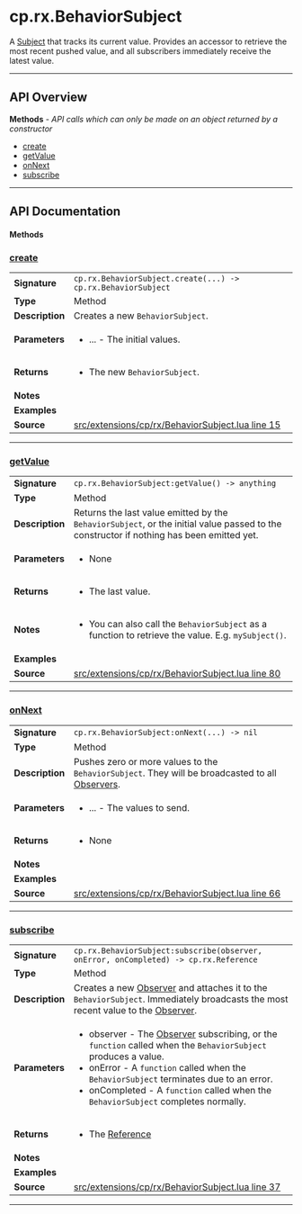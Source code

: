 # cp.rx.BehaviorSubject

A [Subject](cp.rx.Subject.md) that tracks its current value. Provides an accessor to retrieve the most
recent pushed value, and all subscribers immediately receive the latest value.

---

## API Overview
**Methods** - _API calls which can only be made on an object returned by a constructor_
 * [create](#create)
 * [getValue](#getvalue)
 * [onNext](#onnext)
 * [subscribe](#subscribe)


---

## API Documentation

#### Methods


### [create](#create)

|                                             |                                                                                     |
| --------------------------------------------|-------------------------------------------------------------------------------------|
| **Signature**                               | `cp.rx.BehaviorSubject.create(...) -> cp.rx.BehaviorSubject`                                                                    |
| **Type**                                    | Method                                                                     |
| **Description**                             | Creates a new `BehaviorSubject`.                                                                     |
| **Parameters**                              | <ul><li>...     - The initial values.</li></ul> |
| **Returns**                                 | <ul><li>The new `BehaviorSubject`.</li></ul>          |
| **Notes**                                   | <ul></ul> |
| **Examples**                                | <ul></ul> |
| **Source**                                  | [src/extensions/cp/rx/BehaviorSubject.lua line 15](https://github.com/CommandPost/CommandPost/blob/develop/src/extensions/cp/rx/BehaviorSubject.lua#L15) |

---


### [getValue](#getvalue)

|                                             |                                                                                     |
| --------------------------------------------|-------------------------------------------------------------------------------------|
| **Signature**                               | `cp.rx.BehaviorSubject:getValue() -> anything`                                                                    |
| **Type**                                    | Method                                                                     |
| **Description**                             | Returns the last value emitted by the `BehaviorSubject`, or the initial value passed to the constructor if nothing has been emitted yet.                                                                     |
| **Parameters**                              | <ul><li>None</li></ul> |
| **Returns**                                 | <ul><li>The last value.</li></ul>          |
| **Notes**                                   | <ul><li>You can also call the `BehaviorSubject` as a function to retrieve the value. E.g. `mySubject()`.</li></ul> |
| **Examples**                                | <ul></ul> |
| **Source**                                  | [src/extensions/cp/rx/BehaviorSubject.lua line 80](https://github.com/CommandPost/CommandPost/blob/develop/src/extensions/cp/rx/BehaviorSubject.lua#L80) |

---


### [onNext](#onnext)

|                                             |                                                                                     |
| --------------------------------------------|-------------------------------------------------------------------------------------|
| **Signature**                               | `cp.rx.BehaviorSubject:onNext(...) -> nil`                                                                    |
| **Type**                                    | Method                                                                     |
| **Description**                             | Pushes zero or more values to the `BehaviorSubject`. They will be broadcasted to all [Observers](cp.rx.Observer.md).                                                                     |
| **Parameters**                              | <ul><li>...     - The values to send.</li></ul> |
| **Returns**                                 | <ul><li>None</li></ul>          |
| **Notes**                                   | <ul></ul> |
| **Examples**                                | <ul></ul> |
| **Source**                                  | [src/extensions/cp/rx/BehaviorSubject.lua line 66](https://github.com/CommandPost/CommandPost/blob/develop/src/extensions/cp/rx/BehaviorSubject.lua#L66) |

---


### [subscribe](#subscribe)

|                                             |                                                                                     |
| --------------------------------------------|-------------------------------------------------------------------------------------|
| **Signature**                               | `cp.rx.BehaviorSubject:subscribe(observer, onError, onCompleted) -> cp.rx.Reference`                                                                    |
| **Type**                                    | Method                                                                     |
| **Description**                             | Creates a new [Observer](cp.rx.Observer.md) and attaches it to the `BehaviorSubject`. Immediately broadcasts the most recent value to the [Observer](cp.rx.Observer.md).                                                                     |
| **Parameters**                              | <ul><li>observer - The [Observer](cp.rx.Observer.md) subscribing, or the `function` called when the `BehaviorSubject` produces a value.</li><li>onError - A `function` called when the `BehaviorSubject` terminates due to an error.</li><li>onCompleted - A `function` called when the `BehaviorSubject` completes normally.</li></ul> |
| **Returns**                                 | <ul><li>The [Reference](cp.rx.Reference.md)</li></ul>          |
| **Notes**                                   | <ul></ul> |
| **Examples**                                | <ul></ul> |
| **Source**                                  | [src/extensions/cp/rx/BehaviorSubject.lua line 37](https://github.com/CommandPost/CommandPost/blob/develop/src/extensions/cp/rx/BehaviorSubject.lua#L37) |

---

